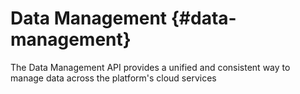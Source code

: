 # Data Management {#data-management}

The Data Management API provides a unified and consistent way to manage data across the platform's cloud services